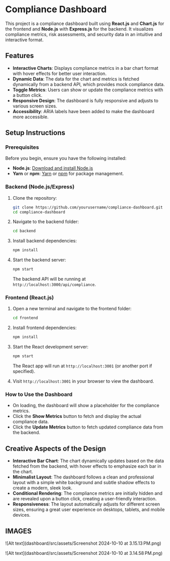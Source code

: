 # Compliance Dashboard

This project is a compliance dashboard built using **React.js** and **Chart.js** for the frontend and **Node.js** with **Express.js** for the backend. It visualizes compliance metrics, risk assessments, and security data in an intuitive and interactive format. 

## Features

- **Interactive Charts**: Displays compliance metrics in a bar chart format with hover effects for better user interaction.
- **Dynamic Data**: The data for the chart and metrics is fetched dynamically from a backend API, which provides mock compliance data.
- **Toggle Metrics**: Users can show or update the compliance metrics with a button click.
- **Responsive Design**: The dashboard is fully responsive and adjusts to various screen sizes.
- **Accessibility**: ARIA labels have been added to make the dashboard more accessible.

## Setup Instructions

### Prerequisites

Before you begin, ensure you have the following installed:

- **Node.js**: [Download and install Node.js](https://nodejs.org/)
- **Yarn** or **npm**: [Yarn](https://classic.yarnpkg.com/lang/en/docs/install/) or [npm](https://www.npmjs.com/get-npm) for package management.

### Backend (Node.js/Express)

1. Clone the repository:
    ```bash
    git clone https://github.com/yourusername/compliance-dashboard.git
    cd compliance-dashboard
    ```

2. Navigate to the backend folder:
    ```bash
    cd backend
    ```

3. Install backend dependencies:
    ```bash
    npm install
    ```

4. Start the backend server:
    ```bash
    npm start
    ```

   The backend API will be running at `http://localhost:3000/api/compliance`.

### Frontend (React.js)

1. Open a new terminal and navigate to the frontend folder:
    ```bash
    cd frontend
    ```

2. Install frontend dependencies:
    ```bash
    npm install
    ```

3. Start the React development server:
    ```bash
    npm start
    ```

   The React app will run at `http://localhost:3001` (or another port if specified).

4. Visit `http://localhost:3001` in your browser to view the dashboard.

### How to Use the Dashboard

- On loading, the dashboard will show a placeholder for the compliance metrics.
- Click the **Show Metrics** button to fetch and display the actual compliance data.
- Click the **Update Metrics** button to fetch updated compliance data from the backend.

## Creative Aspects of the Design

- **Interactive Bar Chart**: The chart dynamically updates based on the data fetched from the backend, with hover effects to emphasize each bar in the chart.
- **Minimalist Layout**: The dashboard follows a clean and professional layout with a simple white background and subtle shadow effects to create a modern, sleek look.
- **Conditional Rendering**: The compliance metrics are initially hidden and are revealed upon a button click, creating a user-friendly interaction.
- **Responsiveness**: The layout automatically adjusts for different screen sizes, ensuring a great user experience on desktops, tablets, and mobile devices.


## IMAGES

![Alt text](dashboard/src/assets/Screenshot 2024-10-10 at 3.15.13 PM.png)

![Alt text](dashboard/src/assets/Screenshot 2024-10-10 at 3.14.58 PM.png)

